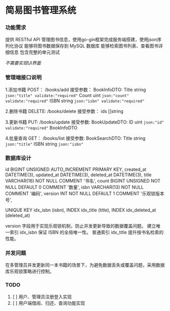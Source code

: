 # 简易图书管理系统

### 功能需求

提供 RESTful API 管理图书信息，使用go-gin框架完成服务端搭建，使用json序列化协议
能够将图书数据保存到 MySQL 数据库
能够检索图书列表、查看图书详细信息
包含完整的单元测试

_不需要实现UI界面_


### 管理端接口说明

1.添加书籍 POST： /books/add
    接受参数：
        BookInfoDTO:
            Title string `json:"title" validate:"required"`
            Count uint  `json:"count" validate:"required"`
            ISBN  string `json:"isbn" validate:"required"`

2.删除书籍 DELETE: /books/delete
    接受参数：
        ids []string

3.更新书籍 PUT: /books/update
    接受参数:
        BookUpdateDTO:
            ID uint `json:"id" validate:"required"`
            BookInfoDTO

4.批量查询 GET： /books/list
    接受参数:
        BookSearchDTO:
            Title string `json:"title"`
            ISBN  string `json:"isbn"`

### 数据库设计

id BIGINT UNSIGNED AUTO_INCREMENT PRIMARY KEY,
created_at DATETIME(3),
updated_at DATETIME(3),
deleted_at DATETIME(3),
title VARCHAR(16) NOT NULL COMMENT '书名',
count BIGINT UNSIGNED NOT NULL DEFAULT 0 COMMENT '数量',
isbn VARCHAR(13) NOT NULL COMMENT '编码',
version INT NOT NULL DEFAULT 1 COMMENT '乐观锁版本号',

UNIQUE KEY idx_isbn (isbn),
INDEX idx_title (title),
INDEX idx_deleted_at (deleted_at)

version 字段用于实现乐观锁机制，防止并发更新导致的数据覆盖问题。
建立唯一索引 idx_isbn 保证 ISBN 的全局唯一性。
普通索引 idx_title 提升按书名检索的性能。

### 并发问题
在多管理员并发更新同一本书籍的场景下，为避免数据丢失或覆盖问题，采用数据库乐观锁策略进行控制。

### TODO
1. [ ] 用户、管理员注册登入实现
2. [ ] 用户端借阅、归还、查询功能实现